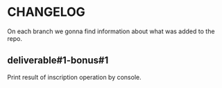 # CHANGELOG

On each branch we gonna find information about what was added to the repo.

## deliverable#1-bonus#1
Print result of inscription operation by console.
